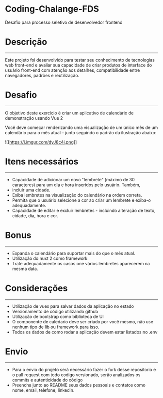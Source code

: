 # Coding-Chalange-FDS
Desafio para processo seletivo de desenvolvedor frontend
# Descrição
------
Este projeto foi desenvolvido para testar seu conhecimento de tecnologias web front-end e avaliar sua capacidade de criar produtos de interface do usuário front-end com atenção aos detalhes, compatibilidade entre navegadores, padrões e reutilização.

# Desafio
---
O objetivo deste exercício é criar um aplicativo de calendário de demonstração usando Vue 2

Você deve começar renderizando uma visualização de um único mês de um calendário para o mês atual – junto seguindo o padrão da ilustração abaixo:

![[https://i.imgur.com/dyJ8c4i.png]]

# Itens necessários
---
- Capacidade de adicionar um novo "lembrete" (máximo de 30 caracteres) para um dia e hora inseridos pelo usuário. Também,
- incluir uma cidade.
- Exiba lembretes na visualização do calendário na ordem correta.
- Permita que o usuário selecione a cor ao criar um lembrete e exiba-o adequadamente.
- Capacidade de editar e excluir lembretes - incluindo alteração de texto, cidade, dia, hora e cor.

# Bonus
---
- Expanda o calendário para suportar mais do que o mês atual.
- Utilização do nuxt 2 como framework
- Trate adequadamente os casos one vários lembretes aparecerem na mesma data.

# Considerações
---
- Utilização de vuex para salvar dados da aplicação no estado
- Versionamento de código utilizando github
- Utilização de bootstrap como biblioteca de UI
- O componente de caledario deve ser criado por você mesmo, não use nenhum tipo de lib ou framework para isso.
- Todos os dados de como rodar a aplicação devem estar listados no .env

# Envio
---
- Para o envio do projeto será necessário fazer o fork desse repositorio e o pull request com todo codigo versionado, serão analizados os commits e autenticidade do código
- Preencha junto ao README seus dados pessoais e contatos como nome, email, telefone, linkedin.
